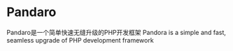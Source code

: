 # Pandaro
 Pandaro是一个简单快速无缝升级的PHP开发框架 Pandora is a simple and fast, seamless upgrade of PHP development framework

